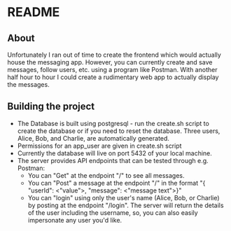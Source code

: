# README

## About

Unfortunately I ran out of time to create the frontend which would actually house the messaging app.  However, you can currently create and save messages, follow users, etc. using a program like Postman. With another half hour to hour I could create a rudimentary web app to actually display the messages.


## Building the project
* The Database is built using postgresql - run the create.sh script to create the database or if you need to reset the database.  Three users, Alice, Bob, and Charlie, are automatically generated.
* Permissions for an app_user are given in create.sh script
* Currently the database will live on port 5432 of your local machine.
* The server provides API endpoints that can be tested through e.g. Postman:
    * You can "Get" at the endpoint "/" to see all messages.
    * You can "Post" a message at the endpoint "/" in the format "{
        "userId": <"value">, 
        "message": <"message text">}" 
    * You can "login" using only the user's name (Alice, Bob, or Charlie) by posting at the endpoint "/login".  The server will return the details of the user including the username, so, you can also easily impersonate any user you'd like.